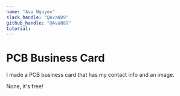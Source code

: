 ```yaml
---
name: "Ava Nguyen"
slack_handle: "@AvaN89"
github_handle: "@AvaN89"
tutorial:
---
```


# PCB Business Card

<!-- Describe your board in 2-3 sentences. What are you making? What will it do? -->
I made a PCB business card that has my contact info and an image.
<!-- How much is it going to cost? -->
None, it's free!
<!-- Tell us a little bit about your design process. What were some challenges? What helped? ***Totally optional*** -->

